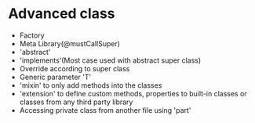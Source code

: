 # Advanced class

- Factory
- Meta Library(@mustCallSuper)
- 'abstract'
- 'implements'(Most case used with abstract super class)
- Override according to super class
- Generic parameter 'T'
- 'mixin' to only add methods into the classes
- 'extension' to define custom methods, properties to built-in classes or classes from any third party library
- Accessing private class from another file using 'part'